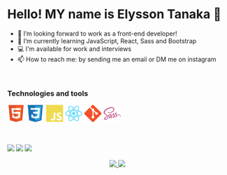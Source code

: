 # Hello! MY name is Elysson Tanaka 👋

- 🔭 I’m looking forward to work as a front-end developer!
- 🌱 I’m currently learning JavaScript, React, Sass and Bootstrap
- 💻 I'm available for work and interviews
- 📫 How to reach me: by sending me an email or DM me on instagram
<br>

### Technologies and tools
<div style="display: inline_block">
  <img align="center" alt="HTML icon" height="40" width="40" src="https://raw.githubusercontent.com/devicons/devicon/master/icons/html5/html5-original.svg">
  <img align="center" alt="CSS icon" height="40" width="40" src="https://raw.githubusercontent.com/devicons/devicon/master/icons/css3/css3-original.svg">
  <img align="center" alt="JS icon" height="40" width="40" src="https://raw.githubusercontent.com/devicons/devicon/master/icons/javascript/javascript-plain.svg">
  <img align="center" alt="React icon" height="40" width="40" src="https://raw.githubusercontent.com/devicons/devicon/master/icons/react/react-original.svg">
  <img align="center" alt="Git icon" height="40" width="40" src="https://raw.githubusercontent.com/devicons/devicon/master/icons/git/git-original.svg">
  <img align="center" alt="Sass icon" height="40" width="40" src="https://raw.githubusercontent.com/devicons/devicon/master/icons/sass/sass-original.svg">  
</div>
<br><br><br>
<div>
  <a href="https://instagram.com/elyssontanaka" target="_blank"><img src="https://img.shields.io/badge/-Instagram-%23E4405F?style=for-the-badge&logo=instagram&logoColor=white" target="_blank"></a> 
  <a href = "mailto:elyssontanaka@gmail.com"><img src="https://img.shields.io/badge/-Gmail-%23333?style=for-the-badge&logo=gmail&logoColor=white" target="_blank"></a>
  <a href="https://www.linkedin.com/in/elysson-tanaka-472379120/" target="_blank"><img src="https://img.shields.io/badge/-LinkedIn-%230077B5?style=for-the-badge&logo=linkedin&logoColor=white" target="_blank"></a> 
</div>
<br>

<div align="center">
  <a href="https://github.com/elyssontanaka">
  <img height="150em" src="https://github-readme-stats.vercel.app/api?username=elyssontanaka&show_icons=true&theme=dark&include_all_commits=true&count_private=true&hide=contribs"/>
  <img height="150em" src="https://github-readme-stats.vercel.app/api/top-langs/?username=elyssontanaka&layout=compact&langs_count=7&theme=dark"/>
</div>
